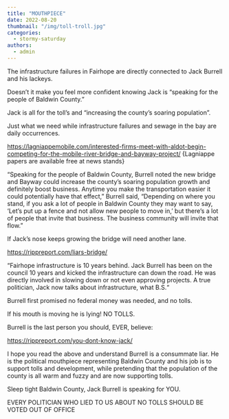 ```yaml
---
title: "MOUTHPIECE"
date: 2022-08-20
thumbnail: "/img/toll-troll.jpg"
categories: 
  - stormy-saturday
authors: 
  - admin
---
```


The infrastructure failures in Fairhope are directly connected to Jack Burrell and his lackeys.

Doesn’t it make you feel more confident knowing Jack is “speaking for the people of Baldwin County.”

Jack is all for the toll’s and “increasing the county’s soaring population”.

Just what we need while infrastructure failures and sewage in the bay are daily occurrences.

https://lagniappemobile.com/interested-firms-meet-with-aldot-begin-competing-for-the-mobile-river-bridge-and-bayway-project/ {Lagniappe papers are available free at news stands}

“Speaking for the people of Baldwin County, Burrell noted the new bridge and Bayway could increase the county’s soaring population growth and definitely boost business. Anytime you make the transportation easier it could potentially have that effect,” Burrell said, “Depending on where you stand, if you ask a lot of people in Baldwin County they may want to say, ‘Let’s put up a fence and not allow new people to move in,’ but there’s a lot of people that invite that business. The business community will invite that flow.”

If Jack’s nose keeps growing the bridge will need another lane.

https://rippreport.com/liars-bridge/

“Fairhope infrastructure is 10 years behind. Jack Burrell has been on the council 10 years and kicked the infrastructure can down the road. He was directly involved in slowing down or not even approving projects. A true politician, Jack now talks about infrastructure, what B.S.“

Burrell first promised no federal money was needed, and no tolls.

If his mouth is moving he is lying! NO TOLLS.

Burrell is the last person you should, EVER, believe:

https://rippreport.com/you-dont-know-jack/

I hope you read the above and understand Burrell is a consummate liar. He is the political mouthpiece representing Baldwin County and his job is to support tolls and development, while pretending that the population of the county is all warm and fuzzy and are now supporting tolls.

Sleep tight Baldwin County, Jack Burrell is speaking for YOU.

EVERY POLITICIAN WHO LIED TO US ABOUT NO TOLLS SHOULD BE VOTED OUT OF OFFICE
